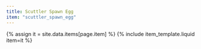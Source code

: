 ```yaml
---
title: Scuttler Spawn Egg
item: "scuttler_spawn_egg"
---
```


{% assign it = site.data.items[page.item] %}
{% include item_template.liquid item=it %}

